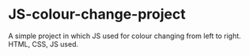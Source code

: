 # JS-colour-change-project
A simple project in which JS used for colour changing from left to right.
HTML, CSS, JS used.
